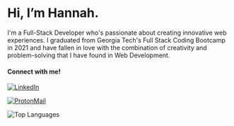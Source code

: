 # Hi, I’m Hannah.

I'm a Full-Stack Developer who's passionate about creating innovative web experiences. I graduated from Georgia Tech's Full Stack Coding Bootcamp in 2021 and have fallen in love with the combination of creativity and problem-solving that I have found in Web Development. 

#### Connect with me!

[<img alt="LinkedIn" src="https://img.shields.io/badge/LinkedIn-0077B5?style=for-the-badge&logo=linkedin&logoColor=white" />](https://www.linkedin.com/in/hannahnmcdonald21/)

[<img alt="ProtonMail" src="https://img.shields.io/badge/ProtonMail-8B89CC?style=for-the-badge&logo=protonmail&logoColor=white" />](mailto:hannahcodes@protonmail.com)

![Top Languages](https://github-readme-stats.vercel.app/api/top-langs/?username=hannahnmcdonald&layout=compact&theme=gotham&langs_count=7)






